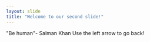 ```yaml
---
layout: slide
title: "Welcome to our second slide!"
---
```

"Be human"- Salman Khan
Use the left arrow to go back!
